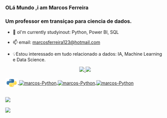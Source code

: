 ### OLá Mundo ,i am Marcos Ferreira

### Um professor em transiçao  para ciencia de dados.


- 🌱 oI'm currently studyinout: Python, Power BI, SQL

- 📫  email: marcosferreira123@hotmail.com

- 💡Estou interessado em tudo relacionado a dados: IA, Machine Learning e Data Science.

<div align="center">
  <a href="https://github.com/maferrepy">
  <img height="180em" src="https://github-readme-stats.vercel.app/api?username=maferrepy&show_icons=true&theme=dracula&include_all_commits=true&count_private=true"/>
  <img height="180em" src="https://github-readme-stats.vercel.app/api/top-langs/?username=maferrepy&layout=compact&langs_count=7&theme=dracula"/>
</div>
  
<div style="display: inline_block"><br>
  
  
  <img align="center" alt="marcos-Python" height="30" width="40" src="https://raw.githubusercontent.com/devicons/devicon/master/icons/python/python-original.svg">
  <i class="devicon-kaggle-original-wordmark"></i>
  <img align = "center" alt="marcos-Python" height="30" width="40" src="https://cdn.jsdelivr.net/gh/devicons/devicon/icons/kaggle/kaggle-original-wordmark.svg" >
   <img align = "center" alt="marcos-Python" height="30" width="40"src="https://cdn.jsdelivr.net/gh/devicons/devicon/icons/pandas/pandas-original-wordmark.svg" />
  <img align = "center" alt="marcos-Python" height="30" width="40"src="https://cdn.jsdelivr.net/gh/devicons/devicon/icons/tensorflow/tensorflow-original.svg" />
</div>
  
  ##
  
  
  <div>  
  <a href="https://instagram.com/marcosferreira1015" target="_blank"><img src="https://img.shields.io/badge/-Instagram-%23E4405F?style=for-the-badge&logo=instagram&logoColor=white" target="_blank"></a> 
  
  <a href="https://www.linkedin.com/in/maferrei/" target="_blank"><img src="https://img.shields.io/badge/-LinkedIn-%230077B5?style=for-the-badge&logo=linkedin&logoColor=white" target="_blank"></a> 
 

     
</div>
  
